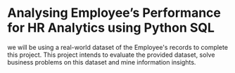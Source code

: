 # Analysing Employee’s Performance for HR Analytics using Python SQL
 we will be using a real-world dataset of the Employee's records to complete this project. This project intends to evaluate the provided dataset, solve business problems on this dataset and mine information insights.   
